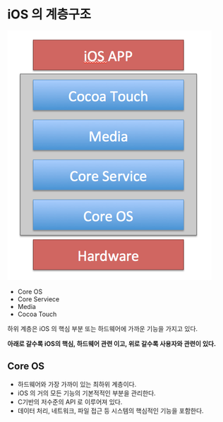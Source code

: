 # iOS 의 계층구조

<img src="../../Image/iOS-계층구조.png">

- Core OS
- Core Serviece
- Media
- Cocoa Touch

하위 계층은 iOS 의 핵심 부분 또는 하드웨어에 가까운 기능을 가지고 있다.

<b>아래로 갈수록 iOS의 핵심, 하드웨어 관련 이고, 위로 갈수록 사용자와 관련이 있다.</b>


## Core OS
- 하드웨어와 가장 가까이 있는 최하위 계층이다.
- iOS 의 거의 모든 기능의 기본적적인 부분을 관리한다.
- C기반의 저수준의 API 로 이루어져 있다.
- 데이터 처리, 네트워크, 파일 접근 등 시스템의 핵심적인 기능을 포함한다.